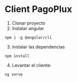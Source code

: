 # Client PagoPlux

1. Clonar proyecto
2. Instalar angular

```
npm i -g @angular/cli
```

3. Instalar las dependencias

```
npm install
```

4. Levantar el cliente:

```
ng serve
```
